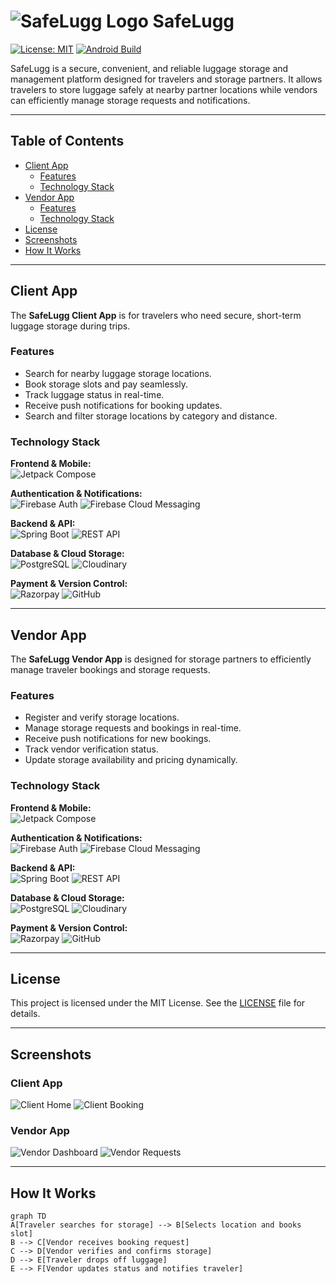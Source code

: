 # ![SafeLugg Logo](https://raw.githubusercontent.com/your-username/safelugg/main/assets/logo.png) SafeLugg

[![License: MIT](https://img.shields.io/badge/License-MIT-yellow.svg)](LICENSE)
[![Android Build](https://img.shields.io/badge/Android-Build%20Passing-brightgreen)](#)

SafeLugg is a secure, convenient, and reliable luggage storage and management platform designed for travelers and storage partners. It allows travelers to store luggage safely at nearby partner locations while vendors can efficiently manage storage requests and notifications.

---

## Table of Contents
- [Client App](#client-app)
  - [Features](#features)
  - [Technology Stack](#technology-stack)
- [Vendor App](#vendor-app)
  - [Features](#features-1)
  - [Technology Stack](#technology-stack-1)
- [License](#license)
- [Screenshots](#screenshots)
- [How It Works](#how-it-works)

---

## Client App

The **SafeLugg Client App** is for travelers who need secure, short-term luggage storage during trips.

### Features
- Search for nearby luggage storage locations.
- Book storage slots and pay seamlessly.
- Track luggage status in real-time.
- Receive push notifications for booking updates.
- Search and filter storage locations by category and distance.

### Technology Stack
**Frontend & Mobile:**  
![Jetpack Compose](https://img.shields.io/badge/Jetpack-Compose-orange?logo=jetbrains&logoColor=white)  

**Authentication & Notifications:**  
![Firebase Auth](https://img.shields.io/badge/Firebase-Auth-yellow?logo=firebase&logoColor=white) ![Firebase Cloud Messaging](https://img.shields.io/badge/FCM-Notifications-blue?logo=firebase&logoColor=white)  

**Backend & API:**  
![Spring Boot](https://img.shields.io/badge/Spring-Boot-green?logo=spring&logoColor=white) ![REST API](https://img.shields.io/badge/REST-API-lightgrey)  

**Database & Cloud Storage:**  
![PostgreSQL](https://img.shields.io/badge/PostgreSQL-DB-blue?logo=postgresql&logoColor=white) ![Cloudinary](https://img.shields.io/badge/Cloudinary-Images-blue?logo=cloudinary&logoColor=white)  

**Payment & Version Control:**  
![Razorpay](https://img.shields.io/badge/Razorpay-Payments-blue?logo=razorpay&logoColor=white) ![GitHub](https://img.shields.io/badge/GitHub-VCS-black?logo=github&logoColor=white)  

---

## Vendor App

The **SafeLugg Vendor App** is designed for storage partners to efficiently manage traveler bookings and storage requests.

### Features
- Register and verify storage locations.
- Manage storage requests and bookings in real-time.
- Receive push notifications for new bookings.
- Track vendor verification status.
- Update storage availability and pricing dynamically.

### Technology Stack
**Frontend & Mobile:**  
![Jetpack Compose](https://img.shields.io/badge/Jetpack-Compose-orange?logo=jetbrains&logoColor=white)  

**Authentication & Notifications:**  
![Firebase Auth](https://img.shields.io/badge/Firebase-Auth-yellow?logo=firebase&logoColor=white) ![Firebase Cloud Messaging](https://img.shields.io/badge/FCM-Notifications-blue?logo=firebase&logoColor=white)  

**Backend & API:**  
![Spring Boot](https://img.shields.io/badge/Spring-Boot-green?logo=spring&logoColor=white) ![REST API](https://img.shields.io/badge/REST-API-lightgrey)  

**Database & Cloud Storage:**  
![PostgreSQL](https://img.shields.io/badge/PostgreSQL-DB-blue?logo=postgresql&logoColor=white) ![Cloudinary](https://img.shields.io/badge/Cloudinary-Images-blue?logo=cloudinary&logoColor=white)  

**Payment & Version Control:**  
![Razorpay](https://img.shields.io/badge/Razorpay-Payments-blue?logo=razorpay&logoColor=white) ![GitHub](https://img.shields.io/badge/GitHub-VCS-black?logo=github&logoColor=white)  

---


## License
This project is licensed under the MIT License. See the [LICENSE](LICENSE) file for details.

---

## Screenshots

### Client App
![Client Home](https://raw.githubusercontent.com/your-username/safelugg/main/assets/client_home.png)
![Client Booking](https://raw.githubusercontent.com/your-username/safelugg/main/assets/client_booking.png)

### Vendor App
![Vendor Dashboard](https://raw.githubusercontent.com/your-username/safelugg/main/assets/vendor_dashboard.png)
![Vendor Requests](https://raw.githubusercontent.com/your-username/safelugg/main/assets/vendor_requests.png)

---

## How It Works

```mermaid
graph TD
A[Traveler searches for storage] --> B[Selects location and books slot]
B --> C[Vendor receives booking request]
C --> D[Vendor verifies and confirms storage]
D --> E[Traveler drops off luggage]
E --> F[Vendor updates status and notifies traveler]
